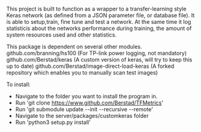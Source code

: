 This project is built to function as a wrapper to a transfer-learning style Keras network (as defined from a JSON parameter file, or database file). 
It is able to setup,train, fine tune and test a network. At the same time it log statisticis about the networks performance during training, the
amount of system resources used and other statistics. 

This package is dependent on several other modules.
github.com/branning/hs100 (For TP-link power logging, not mandatory)
github.com/Berstad/keras (A custom version of keras, will try to keep this up to date)
github.com/Berstad/image-direct-load-keras (A forked repository which enables you to manually scan test images)


To install:
- Navigate to the folder you want to install the program in.
- Run 'git clone https://www.github.com/Berstad/TFMetrics'
- Run 'git submodule update --init --recursive --remote'
- Navigate to the server/packages/customkeras folder
- Run 'python3 setup.py install'
